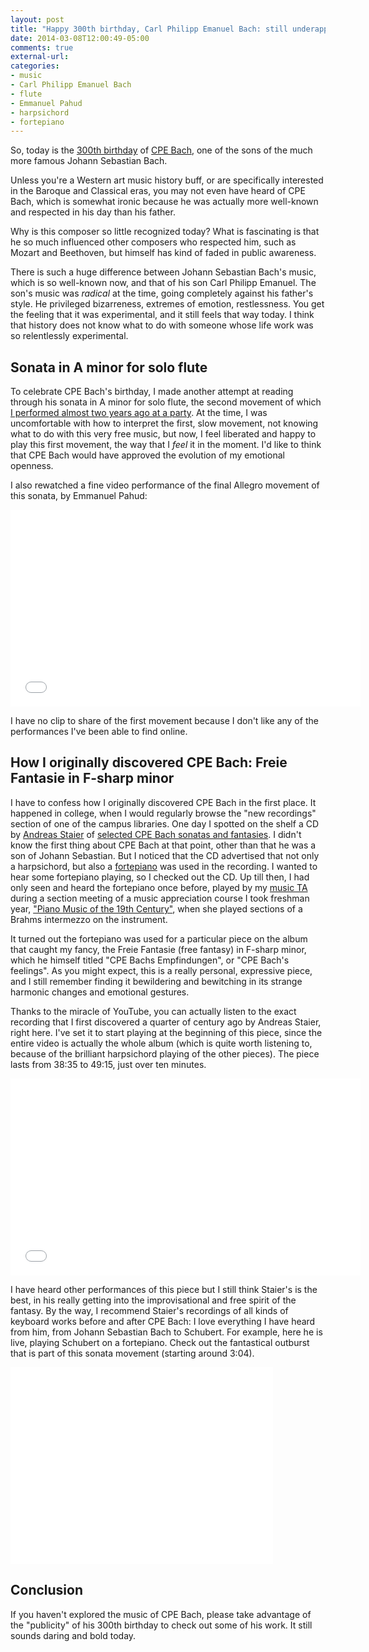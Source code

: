 ```yaml
---
layout: post
title: "Happy 300th birthday, Carl Philipp Emanuel Bach: still underappreciated after all these years!"
date: 2014-03-08T12:00:49-05:00
comments: true
external-url: 
categories: 
- music
- Carl Philipp Emanuel Bach
- flute
- Emmanuel Pahud
- harpsichord
- fortepiano
---
```

So, today is the [300th birthday](http://www.npr.org/blogs/deceptivecadence/2014/03/08/267603200/a-kid-named-carl-stirs-up-the-bach-musical-dynasty) of [CPE Bach](http://en.wikipedia.org/wiki/Carl_Philipp_Emanuel_Bach), one of the sons of the much more famous Johann Sebastian Bach.

Unless you're a Western art music history buff, or are specifically interested in the Baroque and Classical eras, you may not even have heard of CPE Bach, which is somewhat ironic because he was actually more well-known and respected in his day than his father.

Why is this composer so little recognized today? What is fascinating is that he so much influenced other composers who respected him, such as Mozart and Beethoven, but himself has kind of faded in public awareness.

There is such a huge difference between Johann Sebastian Bach's music, which is so well-known now, and that of his son Carl Philipp Emanuel. The son's music was *radical* at the time, going completely against his father's style. He privileged bizarreness, extremes of emotion, restlessness. You get the feeling that it was experimental, and it still feels that way today. I think that history does not know what to do with someone whose life work was so relentlessly experimental.

## Sonata in A minor for solo flute

To celebrate CPE Bach's birthday, I made another attempt at reading through his sonata in A minor for solo flute, the second movement of which [I performed almost two years ago at a party](/blog/2012/07/28/my-first-appearance-on-a-music-recital-program/). At the time, I was uncomfortable with how to interpret the first, slow movement, not knowing what to do with this very free music, but now, I feel liberated and happy to play this first movement, the way that I *feel* it in the moment. I'd like to think that CPE Bach would have approved the evolution of my emotional openness.

I also rewatched a fine video performance of the final Allegro movement of this sonata, by Emmanuel Pahud:

<iframe width="560" height="315" src="//www.youtube.com/embed/SeGcyPu-hNY" frameborder="0" allowfullscreen></iframe>

I have no clip to share of the first movement because I don't like any of the performances I've been able to find online.

## How I originally discovered CPE Bach: Freie Fantasie in F-sharp minor

I have to confess how I originally discovered CPE Bach in the first place. It happened in college, when I would regularly browse the "new recordings" section of one of the campus libraries. One day I spotted on the shelf a CD by [Andreas Staier](http://www.andreas-staier.de/) of [selected CPE Bach sonatas and fantasies](http://www.allmusic.com/album/cpe-bach-sonatas-fantasies-mw0001969795). I didn't know the first thing about CPE Bach at that point, other than that he was a son of Johann Sebastian. But I noticed that the CD advertised that not only a harpsichord, but also a [fortepiano](http://en.wikipedia.org/wiki/Fortepiano) was used in the recording. I wanted to hear some fortepiano playing, so I checked out the CD. Up till then, I had only seen and heard the fortepiano once before, played by my [music TA](http://www.workspacestrategies.com/bio.html) during a section meeting of a music appreciation course I took freshman year, ["Piano Music of the 19th Century"](/blog/2011/11/09/taking-up-flute-again-after-decades/), when she played sections of a Brahms intermezzo on the instrument.

It turned out the fortepiano was used for a particular piece on the album that caught my fancy, the Freie Fantasie (free fantasy) in F-sharp minor, which he himself titled "CPE Bachs Empfindungen", or "CPE Bach's feelings". As you might expect, this is a really personal, expressive piece, and I still remember finding it bewildering and bewitching in its strange harmonic changes and emotional gestures.

Thanks to the miracle of YouTube, you can actually listen to the exact recording that I first discovered a quarter of century ago by Andreas Staier, right here. I've set it to start playing at the beginning of this piece, since the entire video is actually the whole album (which is quite worth listening to, because of the brilliant harpsichord playing of the other pieces). The piece lasts from 38:35 to 49:15, just over ten minutes.

<iframe width="560" height="315" src="//www.youtube.com/embed/Yy9MfX1mQs0?t=38m35s" frameborder="0" allowfullscreen></iframe>

I have heard other performances of this piece but I still think Staier's is the best, in his really getting into the improvisational and free spirit of the fantasy. By the way, I recommend Staier's recordings of all kinds of keyboard works before and after CPE Bach: I love everything I have heard from him, from Johann Sebastian Bach to Schubert. For example, here he is live, playing Schubert on a fortepiano. Check out the fantastical outburst that is part of this sonata movement (starting around 3:04).

<iframe width="420" height="315" src="//www.youtube.com/embed/TE4RNdwrWxM" frameborder="0" allowfullscreen></iframe>

## Conclusion

If you haven't explored the music of CPE Bach, please take advantage of the "publicity" of his 300th birthday to check out some of his work. It still sounds daring and bold today.
